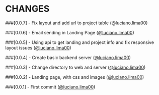 # CHANGES

###[0.0.7] - Fix layout and add url to project table ([@luciano.lima00](https://github.com/lucianolima00))

###[0.0.6] - Email sending in Landing Page ([@luciano.lima00](https://github.com/lucianolima00))

###[0.0.5] - Using api to get landing and project info and fix responsive layout issues ([@luciano.lima00](https://github.com/lucianolima00))

###[0.0.4] - Create basic backend server ([@luciano.lima00](https://github.com/lucianolima00))

###[0.0.3] - Change directory to web and server ([@luciano.lima00](https://github.com/lucianolima00))

###[0.0.2] - Landing page, with css and images ([@luciano.lima00](https://github.com/lucianolima00))

###[0.0.1] - First commit ([@luciano.lima00](https://github.com/lucianolima00))